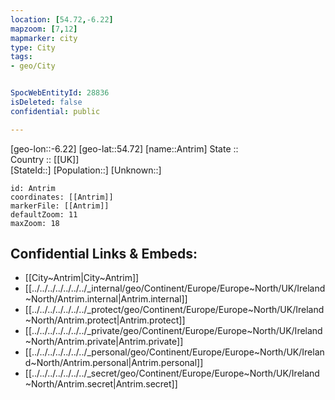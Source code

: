 ```yaml
---
location: [54.72,-6.22] 
mapzoom: [7,12] 
mapmarker: city 
type: City
tags:
- geo/City


SpocWebEntityId: 28836
isDeleted: false
confidential: public

---
```

[geo-lon::-6.22] 
[geo-lat::54.72] 
[name::Antrim] 
State ::  
Country :: [[UK]]  
[StateId::] 
[Population::] 
[Unknown::] 


```leaflet
id: Antrim
coordinates: [[Antrim]] 
markerFile: [[Antrim]] 
defaultZoom: 11 
maxZoom: 18
```


## Confidential Links & Embeds: 
- [[City~Antrim|City~Antrim]] 
- [[../../../../../../../_internal/geo/Continent/Europe/Europe~North/UK/Ireland~North/Antrim.internal|Antrim.internal]] 
- [[../../../../../../../_protect/geo/Continent/Europe/Europe~North/UK/Ireland~North/Antrim.protect|Antrim.protect]] 
- [[../../../../../../../_private/geo/Continent/Europe/Europe~North/UK/Ireland~North/Antrim.private|Antrim.private]] 
- [[../../../../../../../_personal/geo/Continent/Europe/Europe~North/UK/Ireland~North/Antrim.personal|Antrim.personal]] 
- [[../../../../../../../_secret/geo/Continent/Europe/Europe~North/UK/Ireland~North/Antrim.secret|Antrim.secret]] 
